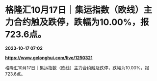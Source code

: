 # 格隆汇10月17日｜集运指数（欧线）主力合约触及跌停，跌幅为10.00%，报723.6点。

**2023-10-17 07:02**

**https://www.gelonghui.com/live/1250321**

格隆汇10月17日｜集运指数（欧线）主力合约触及跌停，跌幅为10.00%，报723.6点。